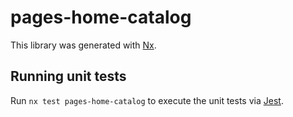 # pages-home-catalog

This library was generated with [Nx](https://nx.dev).

## Running unit tests

Run `nx test pages-home-catalog` to execute the unit tests via [Jest](https://jestjs.io).

